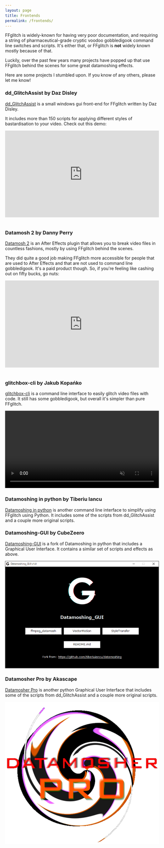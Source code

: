 ```yaml
---
layout: page
title: Frontends
permalink: /frontends/
---
```


<style>.embed-container { position: relative; padding-bottom: 56.25%; height: 0; overflow: hidden; max-width: 100%; } .embed-container iframe, .embed-container object, .embed-container embed { position: absolute; top: 0; left: 0; width: 100%; height: 100%; }</style>

FFglitch is widely-known for having very poor documentation, and
requiring a string of pharmaceutical-grade cryptic voodoo gobbledigook
command line switches and scripts. It's either that, or FFglitch is
**not** widely known mostly because of that.

Luckily, over the past few years many projects have popped up that use
FFglitch behind the scenes for some great datamoshing effects.

Here are some projects I stumbled upon. If you know of any others,
please let me know!

### dd_GlitchAssist by Daz Disley

[dd_GlitchAssist](http://dazdisley.co.uk/#!/page:./dd_GlitchAssist/)
is a small windows gui front-end for FFglitch written by Daz Disley.

It includes more than 150 scripts for applying different styles of
bastardisation to your video. Check out this demo:

<div class='embed-container'><iframe src="https://www.youtube.com/embed/0j_tD54Dsvk?feature=oembed&enablejsapi=1" title="YouTube video player" frameborder="0" allow="accelerometer; autoplay; clipboard-write; encrypted-media; gyroscope; picture-in-picture" allowfullscreen></iframe></div><br>

### Datamosh 2 by Danny Perry

[Datamosh 2](https://aescripts.com/datamosh/) is an After Effects
plugin that allows you to break video files in countless fashions,
mostly by using FFglitch behind the scenes.

They did quite a good job making FFglitch more accessible for people
that are used to After Effects and that are not used to command line
gobbledigook. It's a paid product though. So, if you're feeling like
cashing out on fifty bucks, go nuts:

<div class='embed-container'><iframe src="https://www.youtube.com/embed/aJpDIu4P9QY?feature=oembed&enablejsapi=1" title="YouTube video player" frameborder="0" allow="accelerometer; autoplay; clipboard-write; encrypted-media; gyroscope; picture-in-picture" allowfullscreen></iframe></div><br>

### glitchbox-cli by Jakub Kopańko

[glitchbox-cli](https://github.com/pcktm/glitchbox-cli) is a
command line interface to easily glitch video files with code.
It still has some gobbledigook, but overall it's simpler than pure
FFglitch.

<video preload="auto" loop autoplay muted controls width="100%">
  <source src="/assets/images/glitchbox-cli-banner.mp4" type="video/mp4">
</video>

### Datamoshing in python by Tiberiu Iancu

[Datamoshing in python](https://github.com/tiberiuiancu/datamoshing) is
another command line interface to simplify using FFglitch using Python.
It includes some of the scripts from dd_GlitchAssist and a couple more
original scripts.

### Datamoshing-GUI by CubeZeero

[Datamoshing-GUI](https://github.com/CubeZeero/datamoshing_GUI) is a
fork of Datamoshing in python that includes a Graphical User Interface.
It contains a similar set of scripts and effects as above.

![Datamoshing-GUI](/assets/images/Datamoshing_GUI.png)

### Datamosher Pro by Akascape

[Datamosher Pro](https://pythonrepo.com/repo/Akascape-Datamosher-Pro-python-video)
is another python Graphical User Interface that includes some of the
scripts from dd_GlitchAssist and a couple more original scripts.

![Datamosher Pro](/assets/images/Datamosher-Pro.png)
